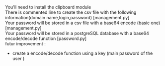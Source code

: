 You'll need to install the clipboard module  
There is commented line to create the csv file with the following information(domain name,login,password) [management.py]    
Your password will be stored in a csv file with a base64 encode (basic one) [management.py]  
Your password will be stored in a postgreSQL database with a base64 encode/decode function [password.py]  
futur improvement :  
  -  create a encode/decode function using a key (main password of the user )